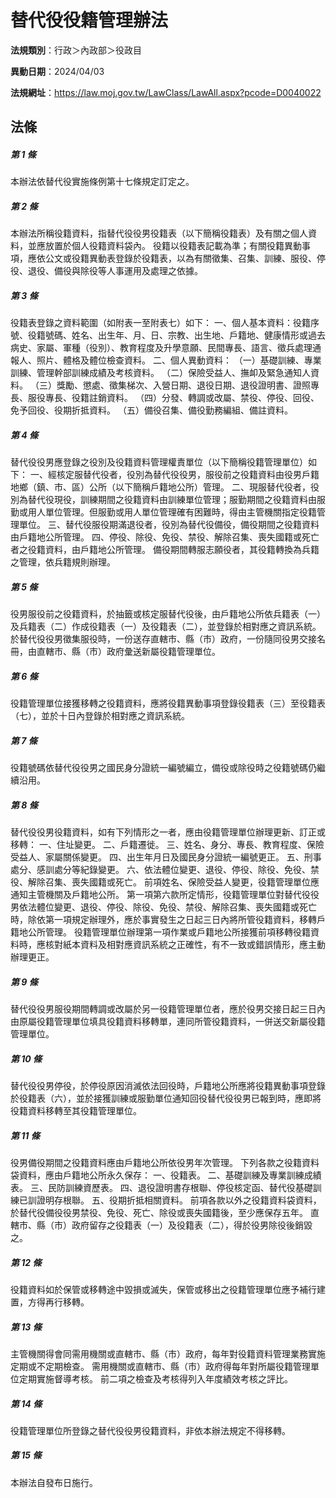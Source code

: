 # 替代役役籍管理辦法

**法規類別**：行政＞內政部＞役政目

**異動日期**：2024/04/03  

**法規網址**：https://law.moj.gov.tw/LawClass/LawAll.aspx?pcode=D0040022





## 法條
##### 第 1 條
本辦法依替代役實施條例第十七條規定訂定之。

##### 第 2 條
本辦法所稱役籍資料，指替代役役男役籍表（以下簡稱役籍表）及有關之個人資料，並應放置於個人役籍資料袋內。
役籍以役籍表記載為準；有關役籍異動事項，應依公文或役籍異動表登錄於役籍表，以為有關徵集、召集、訓練、服役、停役、退役、備役與除役等人事運用及處理之依據。

##### 第 3 條
役籍表登錄之資料範圍（如附表一至附表七）如下：
一、個人基本資料：役籍序號、役籍號碼、姓名、出生年、月、日、宗教、出生地、戶籍地、健康情形或過去病史、家屬、軍種（役別）、教育程度及升學意願、民間專長、語言、徵兵處理通報人、照片、體格及體位檢查資料。
二、個人異動資料：
（一）基礎訓練、專業訓練、管理幹部訓練成績及考核資料。
（二）保險受益人、撫卹及緊急通知人資料。
（三）獎勵、懲處、徵集梯次、入營日期、退役日期、退役證明書、證照專長、服役專長、役籍註銷資料。
（四）分發、轉調或改屬、禁役、停役、回役、免予回役、役期折抵資料。
（五）備役召集、備役勤務編組、備註資料。

##### 第 4 條
替代役役男應登錄之役別及役籍資料管理權責單位（以下簡稱役籍管理單位）如下：
一、經核定服替代役者，役別為替代役役男，服役前之役籍資料由役男戶籍地鄉（鎮、市、區）公所（以下簡稱戶籍地公所）管理。
二、現服替代役者，役別為替代役現役，訓練期間之役籍資料由訓練單位管理；服勤期間之役籍資料由服勤或用人單位管理。但服勤或用人單位管理確有困難時，得由主管機關指定役籍管理單位。
三、替代役服役期滿退役者，役別為替代役備役，備役期間之役籍資料由戶籍地公所管理。
四、停役、除役、免役、禁役、解除召集、喪失國籍或死亡者之役籍資料，由戶籍地公所管理。
備役期間轉服志願役者，其役籍轉換為兵籍之管理，依兵籍規則辦理。

##### 第 5 條
役男服役前之役籍資料，於抽籤或核定服替代役後，由戶籍地公所依兵籍表（一）及兵籍表（二）作成役籍表（一）及役籍表（二），並登錄於相對應之資訊系統。於替代役役男徵集服役時，一份送存直轄市、縣（市）政府，一份隨同役男交接名冊，由直轄市、縣（市）政府彙送新屬役籍管理單位。

##### 第 6 條
役籍管理單位接獲移轉之役籍資料，應將役籍異動事項登錄役籍表（三）至役籍表（七），並於十日內登錄於相對應之資訊系統。

##### 第 7 條
役籍號碼依替代役役男之國民身分證統一編號編立，備役或除役時之役籍號碼仍繼續沿用。

##### 第 8 條
替代役役男役籍資料，如有下列情形之一者，應由役籍管理單位辦理更新、訂正或移轉：
一、住址變更。
二、戶籍遷徙。
三、姓名、身分、專長、教育程度、保險受益人、家屬關係變更。
四、出生年月日及國民身分證統一編號更正。
五、刑事處分、感訓處分等紀錄變更。
六、依法體位變更、退役、停役、除役、免役、禁役、解除召集、喪失國籍或死亡。
前項姓名、保險受益人變更，役籍管理單位應通知主管機關及戶籍地公所。
第一項第六款所定情形，役籍管理單位對替代役役男依法體位變更、退役、停役、除役、免役、禁役、解除召集、喪失國籍或死亡時，除依第一項規定辦理外，應於事實發生之日起三日內將所管役籍資料，移轉戶籍地公所管理。
役籍管理單位辦理第一項作業或戶籍地公所接獲前項移轉役籍資料時，應核對紙本資料及相對應資訊系統之正確性，有不一致或錯誤情形，應主動辦理更正。

##### 第 9 條
替代役役男服役期間轉調或改屬於另一役籍管理單位者，應於役男交接日起三日內由原屬役籍管理單位填具役籍資料移轉單，連同所管役籍資料，一併送交新屬役籍管理單位。

##### 第 10 條
替代役役男停役，於停役原因消滅依法回役時，戶籍地公所應將役籍異動事項登錄於役籍表（六），並於接獲訓練或服勤單位通知回役替代役役男已報到時，應即將役籍資料移轉至其役籍管理單位。

##### 第 11 條
役男備役期間之役籍資料應由戶籍地公所依役男年次管理。
下列各款之役籍資料袋資料，應由戶籍地公所永久保存：
一、役籍表。
二、基礎訓練及專業訓練成績表。
三、民防訓練資歷表。
四、退役證明書存根聯、停役核定函、替代役基礎訓練已訓證明存根聯。
五、役期折抵相關資料。
前項各款以外之役籍資料袋資料，於替代役備役役男禁役、免役、死亡、除役或喪失國籍後，至少應保存五年。
直轄市、縣（市）政府留存之役籍表（一）及役籍表（二），得於役男除役後銷毀之。

##### 第 12 條
役籍資料如於保管或移轉途中毀損或滅失，保管或移出之役籍管理單位應予補行建置，方得再行移轉。

##### 第 13 條
主管機關得會同需用機關或直轄市、縣（市）政府，每年對役籍資料管理業務實施定期或不定期檢查。
需用機關或直轄市、縣（市）政府得每年對所屬役籍管理單位定期實施督導考核。
前二項之檢查及考核得列入年度績效考核之評比。

##### 第 14 條
役籍管理單位所登錄之替代役役男役籍資料，非依本辦法規定不得移轉。

##### 第 15 條
本辦法自發布日施行。


